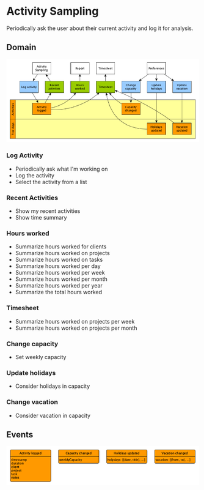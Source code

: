 # Activity Sampling

Periodically ask the user about their current activity and log it for analysis.

## Domain

![Domain](domain.png)

### Log Activity

-   Periodically ask what I'm working on
-   Log the activity
-   Select the activity from a list

### Recent Activities

-   Show my recent activities
-   Show time summary

### Hours worked

-   Summarize hours worked for clients
-   Summarize hours worked on projects
-   Summarize hours worked on tasks
-   Summarize hours worked per day
-   Summarize hours worked per week
-   Summarize hours worked per month
-   Summarize hours worked per year
-   Summarize the total hours worked

### Timesheet

-   Summarize hours worked on projects per week
-   Summarize hours worked on projects per month

### Change capacity

-   Set weekly capacity

### Update holidays

-   Consider holidays in capacity

### Change vacation

-   Consider vacation in capacity

## Events

![Events](events.png)
